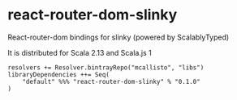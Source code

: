 # react-router-dom-slinky
React-router-dom bindings for slinky (powered by ScalablyTyped)

It is distributed for Scala 2.13 and Scala.js 1

```
resolvers += Resolver.bintrayRepo("mcallisto", "libs")
libraryDependencies ++= Seq(
    "default" %%% "react-router-dom-slinky" % "0.1.0" 
) 
```
